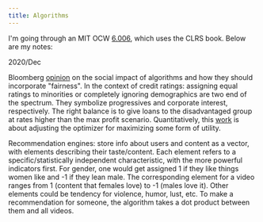 ```yaml
---
title: Algorithms
---
```


I'm going through an MIT OCW [6.006](https://ocw.mit.edu/courses/electrical-engineering-and-computer-science/6-006-introduction-to-algorithms-fall-2011/index.htm), which uses the CLRS book. Below are my notes:

2020/Dec

Bloomberg [opinion](https://www.bloomberg.com/opinion/articles/2018-03-15/computer-algorithms-need-to-know-what-fair-means) on the social impact of algorithms and how they should incorporate "fairness". In the context of credit ratings: assigning equal ratings to minorities or completely ignoring demographics are two end of the spectrum. They symbolize progressives and corporate interest, respectively. The right balance is to give loans to the disadvantaged group at rates higher than the max profit scenario. Quantitatively, this [work](https://arxiv.org/abs/1803.04383) is about adjusting the optimizer for maximizing some form of utility. 

Recommendation engines: store info about users and content as a vector, with elements describing their taste/content. Each element refers to a specific/statistically independent characteristic, with the more powerful indicators first. For gender, one would get assigned 1 if they like things women like and -1 if they lean male. The corresponding element for a video ranges from 1 (content that females love) to -1 (males love it). Other elements could be tendency for violence, humor, lust, etc. To make a recommendation for someone, the algorithm takes a dot product between them and all videos. 
